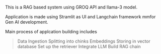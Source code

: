 This is a RAG based system using GROQ API and llama-3 model.

Application is made using Stramlit as UI and Langchain framework mmfor Gen AI development.

Main process of applcation building includes

> Data Ingestion
> Splitting into chinks
> Embeddings
> Storing in vector database
> Set up the retriever
> Integrate LLM
> Build RAG chain
 

